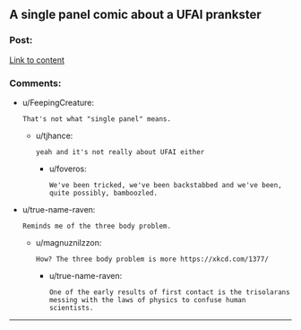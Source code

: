 ## A single panel comic about a UFAI prankster

### Post:

[Link to content](http://www.smbc-comics.com/comic/fossils-3)

### Comments:

- u/FeepingCreature:
  ```
  That's not what "single panel" means.
  ```

  - u/tjhance:
    ```
    yeah and it's not really about UFAI either
    ```

    - u/foveros:
      ```
      We've been tricked, we've been backstabbed and we've been, quite possibly, bamboozled.
      ```

- u/true-name-raven:
  ```
  Reminds me of the three body problem.
  ```

  - u/magnuznilzzon:
    ```
    How? The three body problem is more https://xkcd.com/1377/
    ```

    - u/true-name-raven:
      ```
      One of the early results of first contact is the trisolarans messing with the laws of physics to confuse human scientists.
      ```

---

